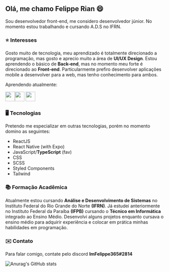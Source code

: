 ## Olá, me chamo **Felippe Rian** 😄
Sou desenvolvedor front-end, me considero desenvolvedor júnior. No momento estou trabalhando e cursando A.D.S no IFRN. 

### ⭐ Interesses
Gosto muito de tecnologia, meu aprendizado é totalmente direcionado a programação, mas gosto e aprecio muito a área de **UI/UX Design**.
Estou aprendendo o básico de **Back-end**, mas no momento meu forte é direcionado ao **Front-end**. 
Particularmente prefiro desenvolver aplicações mobile a desenvolver para a web, mas tenho conhecimento para ambos.

Aprendendo atualmente:

<img src="https://cdn.jsdelivr.net/gh/devicons/devicon/icons/nextjs/nextjs-original.svg" height="30" width="30" /><img src="https://cdn.jsdelivr.net/gh/devicons/devicon/icons/nodejs/nodejs-original.svg" height="30" width="30" /> <img src="https://cdn.jsdelivr.net/gh/devicons/devicon/icons/sass/sass-original.svg" height="30" width="30"/> 

### 🖥️ Tecnologias
Pretendo me especializar em outras tecnologias, porém no momento domino as seguintes:

- ReactJS
- React Native (with Expo)
- JavaScript/**TypeScript** (fav)
- CSS
- SCSS
- Styled Components
- Tailwind

### 📚 Formação Acadêmica
Atualmente estou cursando **Análise e Desenvolvimento de Sistemas** no Instituto Federal do Rio Grande do Norte **(IFRN)**.
Já estudei anteriormente no Instituto Federal da Paraíba **(IFPB)** cursando o **Técnico em Informática** integrado ao Ensino Médio.
Desenvolvi alguns projetos enquanto cursava o ensino médio para adquirir experiência e colocar em prática minhas habilidades em programação.

### ✉️ Contato
Para falar comigo, contate pelo discord **ImFelippe365#2814**


![Anurag's GitHub stats](https://github-readme-stats.vercel.app/api?username=imfelippe365&show_icons=true&theme=dark)
